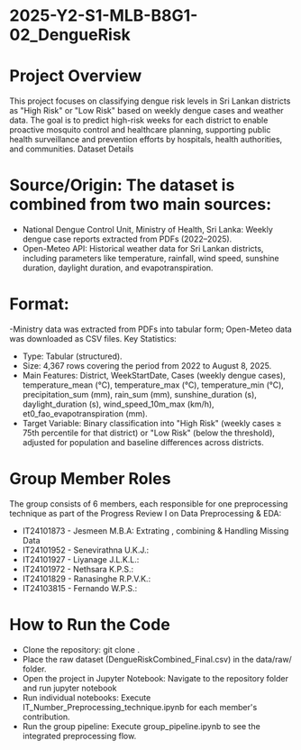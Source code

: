 # 2025-Y2-S1-MLB-B8G1-02_DengueRisk

# Project Overview
This project focuses on classifying dengue risk levels in Sri Lankan districts as "High Risk" or "Low Risk" based on weekly dengue cases and weather data. The goal is to predict high-risk weeks for each district to enable proactive mosquito control and healthcare planning, supporting public health surveillance and prevention efforts by hospitals, health authorities, and communities.
Dataset Details

# Source/Origin: The dataset is combined from two main sources:

- National Dengue Control Unit, Ministry of Health, Sri Lanka: Weekly dengue case reports extracted from PDFs (2022–2025).
- Open-Meteo API: Historical weather data for Sri Lankan districts, including parameters like temperature, rainfall, wind speed, sunshine duration, daylight duration, and evapotranspiration.


# Format: 
-Ministry data was extracted from PDFs into tabular form; Open-Meteo data was downloaded as CSV files.
Key Statistics:

- Type: Tabular (structured).
- Size: 4,367 rows covering the period from 2022 to August 8, 2025.
- Main Features: District, WeekStartDate, Cases (weekly dengue cases), temperature_mean (°C), temperature_max (°C), temperature_min (°C), precipitation_sum (mm), rain_sum (mm), sunshine_duration (s), daylight_duration (s), wind_speed_10m_max (km/h), et0_fao_evapotranspiration (mm).
- Target Variable: Binary classification into "High Risk" (weekly cases ≥ 75th percentile for that district) or "Low Risk" (below the threshold), adjusted for population and baseline differences across districts.

# Group Member Roles
The group consists of 6 members, each responsible for one preprocessing technique as part of the Progress Review I on Data Preprocessing & EDA:

- IT24101873 - Jesmeen M.B.A:  Extrating , combining & Handling Missing Data
- IT24101952 - Senevirathna U.K.J.: 
- IT24101927 - Liyanage J.L.K.L.: 
- IT24101972 - Nethsara K.P.S.:
- IT24101829 - Ranasinghe R.P.V.K.:
- IT24103815 - Fernando W.P.S.:

# How to Run the Code
- Clone the repository: git clone <repository-url>.
- Place the raw dataset (DengueRiskCombined_Final.csv) in the data/raw/ folder.
- Open the project in Jupyter Notebook: Navigate to the repository folder and run jupyter notebook 
- Run individual notebooks: Execute IT_Number_Preprocessing_technique.ipynb for each member's contribution.
- Run the group pipeline: Execute group_pipeline.ipynb to see the integrated preprocessing flow.
